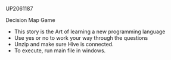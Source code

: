 UP2061187

Decision Map Game
- This story is the Art of learning a new programming language 
- Use yes or no to work your way through the questions
- Unzip and make sure Hive is connected.
- To execute, run main file in windows.
